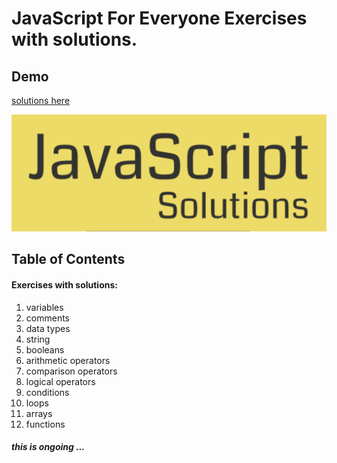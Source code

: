 # JavaScript For Everyone Exercises with solutions.

## Demo

[solutions here](https://mostafain.github.io/JavaScript-For-Everyone-ExercisesWithSolutions/ExercisesIndex.html)

![screenshot Demo](demoPic.png)


## Table of Contents

#### Exercises with solutions: 

1. variables
2. comments
3. data types
4. string
5. booleans
6. arithmetic operators
7. comparison operators
8. logical operators
9. conditions
10. loops 
11. arrays
12. functions

##### this is ongoing ...
